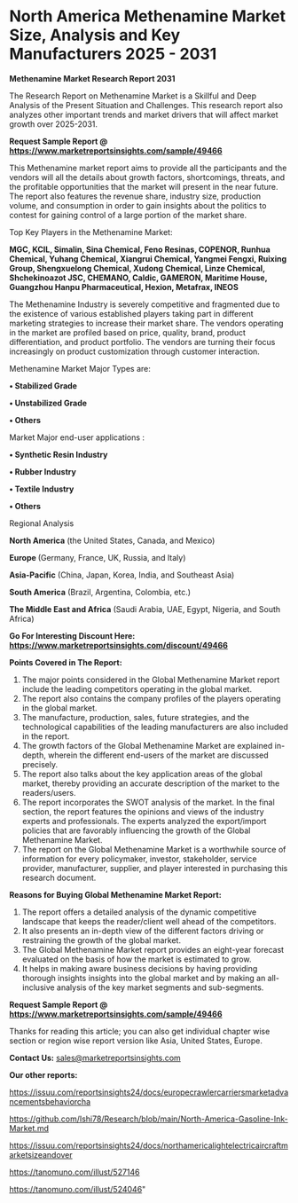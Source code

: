 # North America Methenamine Market Size, Analysis and Key Manufacturers 2025 - 2031

<strong>Methenamine Market Research Report 2031</strong>

The Research Report on Methenamine Market is a Skillful and Deep Analysis of the Present Situation and Challenges. This research report also analyzes other important trends and market drivers that will affect market growth over 2025-2031.

<strong>Request Sample Report @ <a href=https://www.marketreportsinsights.com/sample/49466>https://www.marketreportsinsights.com/sample/49466</a></strong>

This Methenamine market report aims to provide all the participants and the vendors will all the details about growth factors, shortcomings, threats, and the profitable opportunities that the market will present in the near future. The report also features the revenue share, industry size, production volume, and consumption in order to gain insights about the politics to contest for gaining control of a large portion of the market share.

Top Key Players in the Methenamine Market:

<strong>MGC, KCIL, Simalin, Sina Chemical, Feno Resinas, COPENOR, Runhua Chemical, Yuhang Chemical, Xiangrui Chemical, Yangmei Fengxi, Ruixing Group, Shengxuelong Chemical, Xudong Chemical, Linze Chemical, Shchekinoazot JSC, CHEMANO, Caldic, GAMERON, Maritime House, Guangzhou Hanpu Pharmaceutical, Hexion, Metafrax, INEOS</strong>

The Methenamine Industry is severely competitive and fragmented due to the existence of various established players taking part in different marketing strategies to increase their market share. The vendors operating in the market are profiled based on price, quality, brand, product differentiation, and product portfolio. The vendors are turning their focus increasingly on product customization through customer interaction.

Methenamine Market Major Types are:

<strong>•  Stabilized Grade

•  Unstabilized Grade

•  Others</strong>

Market Major end-user applications :

<strong>•  Synthetic Resin Industry

•  Rubber Industry

•  Textile Industry

•  Others</strong>

Regional Analysis

</u><strong><b>North America</b></strong> (the United States, Canada, and Mexico)

<strong><b>Europe </b></strong>(Germany, France, UK, Russia, and Italy)

<strong><b>Asia-Pacific</b></strong> (China, Japan, Korea, India, and Southeast Asia)

<strong><b>South America</b></strong> (Brazil, Argentina, Colombia, etc.)

<strong><b>The Middle East and Africa</b></strong> (Saudi Arabia, UAE, Egypt, Nigeria, and South Africa)

<strong>Go For Interesting Discount Here: <a href=https://www.marketreportsinsights.com/discount/49466>https://www.marketreportsinsights.com/discount/49466</a></strong>

<strong>Points Covered in The Report:</strong>
<ol>
  <li>The major points considered in the Global Methenamine Market report include the leading competitors operating in the global market.</li>
  <li>The report also contains the company profiles of the players operating in the global market.</li>
  <li>The manufacture, production, sales, future strategies, and the technological capabilities of the leading manufacturers are also included in the report.</li>
  <li>The growth factors of the Global Methenamine Market are explained in-depth, wherein the different end-users of the market are discussed precisely.</li>
  <li>The report also talks about the key application areas of the global market, thereby providing an accurate description of the market to the readers/users.</li>
  <li>The report incorporates the SWOT analysis of the market. In the final section, the report features the opinions and views of the industry experts and professionals. The experts analyzed the export/import policies that are favorably influencing the growth of the Global Methenamine Market.</li>
  <li>The report on the Global Methenamine Market is a worthwhile source of information for every policymaker, investor, stakeholder, service provider, manufacturer, supplier, and player interested in purchasing this research document.</li>
</ol>
<strong>Reasons for Buying Global Methenamine Market Report:</strong>

<ol>
  <li>The report offers a detailed analysis of the dynamic competitive landscape that keeps the reader/client well ahead of the competitors.</li>
  <li>It also presents an in-depth view of the different factors driving or restraining the growth of the global market.</li>
  <li>The Global Methenamine Market report provides an eight-year forecast evaluated on the basis of how the market is estimated to grow.</li>
  <li>It helps in making aware business decisions by having providing thorough insights insights into the global market and by making an all-inclusive analysis of the key market segments and sub-segments.</li>
</ol>
<strong>Request Sample Report @ <a href=https://www.marketreportsinsights.com/sample/49466>https://www.marketreportsinsights.com/sample/49466</a></strong>


Thanks for reading this article; you can also get individual chapter wise section or region wise report version like Asia, United States, Europe.

<strong>Contact Us:</strong>
sales@marketreportsinsights.com

<strong>Our other reports:</strong>

<a href=https://issuu.com/reportsinsights24/docs/europecrawlercarriersmarketadvancementsbehaviorcha>https://issuu.com/reportsinsights24/docs/europecrawlercarriersmarketadvancementsbehaviorcha</a>

<a href=https://github.com/Ishi78/Research/blob/main/North-America-Gasoline-Ink-Market.md>https://github.com/Ishi78/Research/blob/main/North-America-Gasoline-Ink-Market.md</a>

<a href=https://issuu.com/reportsinsights24/docs/northamericalightelectricaircraftmarketsizeandover>https://issuu.com/reportsinsights24/docs/northamericalightelectricaircraftmarketsizeandover</a>

<a href=https://tanomuno.com/illust/527146>https://tanomuno.com/illust/527146</a>

<a href=https://tanomuno.com/illust/524046>https://tanomuno.com/illust/524046</a>"
